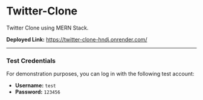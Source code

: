 # Twitter-Clone

Twitter Clone using MERN Stack.

**Deployed Link:** https://twitter-clone-hndj.onrender.com/

---

### Test Credentials

For demonstration purposes, you can log in with the following test account:

- **Username:** `test`
- **Password:** `123456`
